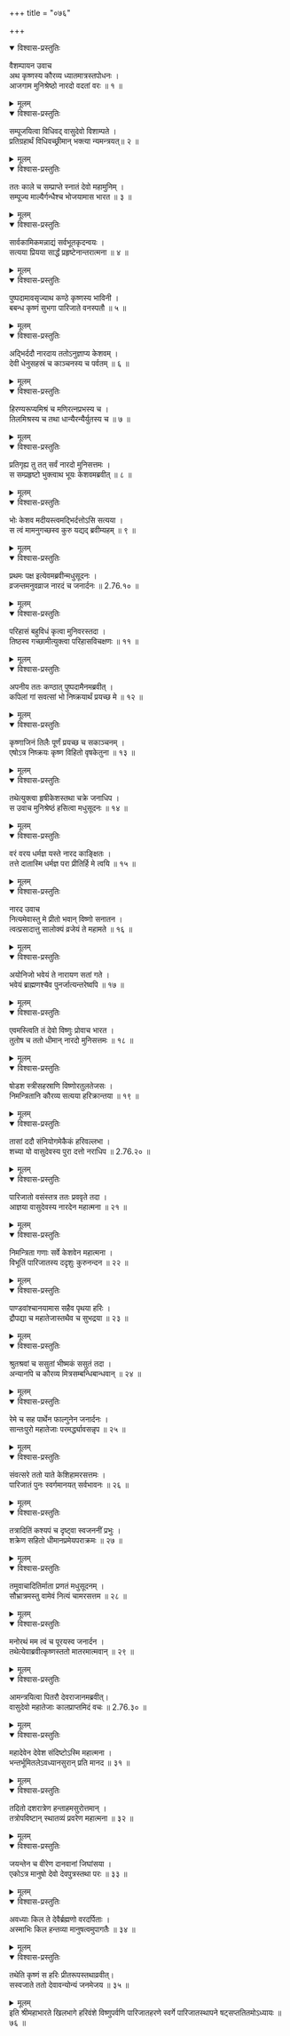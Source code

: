+++
title = "०७६"

+++

<details open><summary>विश्वास-प्रस्तुतिः</summary>

वैशम्पायन उवाच  
अथ कृष्णस्य कौरव्य ध्यातमात्रस्तपोधनः ।  
आजगाम मुनिश्रेष्ठो नारदो वदतां वरः ॥ १ ॥
</details>

<details><summary>मूलम्</summary>

वैशम्पायन उवाच  
अथ कृष्णस्य कौरव्य ध्यातमात्रस्तपोधनः ।  
आजगाम मुनिश्रेष्ठो नारदो वदतां वरः ॥ १ ॥
</details>

<details open><summary>विश्वास-प्रस्तुतिः</summary>

सम्पूजयित्वा विधिवद् वासुदेवो विशाम्पते ।  
प्रतिग्रहार्थं विधिवच्छ्रीमान् भक्त्या न्यमन्त्रयत्॥ २ ॥
</details>

<details><summary>मूलम्</summary>

सम्पूजयित्वा विधिवद् वासुदेवो विशाम्पते ।  
प्रतिग्रहार्थं विधिवच्छ्रीमान् भक्त्या न्यमन्त्रयत्॥ २ ॥
</details>

<details open><summary>विश्वास-प्रस्तुतिः</summary>

ततः काले च सम्प्राप्ते स्नातं देवो महामुनिम् ।  
सम्पूज्य माल्यैर्गन्धैश्च भोजयामास भारत ॥ ३ ॥
</details>

<details><summary>मूलम्</summary>

ततः काले च सम्प्राप्ते स्नातं देवो महामुनिम् ।  
सम्पूज्य माल्यैर्गन्धैश्च भोजयामास भारत ॥ ३ ॥
</details>

<details open><summary>विश्वास-प्रस्तुतिः</summary>

सार्वकामिकमन्नाद्यं सर्वभूतकृदन्वयः ।  
सत्यया प्रियया सार्द्धं प्रहृष्टेनान्तरात्मना ॥ ४ ॥
</details>

<details><summary>मूलम्</summary>

सार्वकामिकमन्नाद्यं सर्वभूतकृदन्वयः ।  
सत्यया प्रियया सार्द्धं प्रहृष्टेनान्तरात्मना ॥ ४ ॥
</details>

<details open><summary>विश्वास-प्रस्तुतिः</summary>

पुष्पदामावसृज्याथ कण्ठे कृष्णस्य भाविनी ।  
बबन्ध कृष्णं सुभगा पारिजाते वनस्पतौ ॥ ५ ॥
</details>

<details><summary>मूलम्</summary>

पुष्पदामावसृज्याथ कण्ठे कृष्णस्य भाविनी ।  
बबन्ध कृष्णं सुभगा पारिजाते वनस्पतौ ॥ ५ ॥
</details>

<details open><summary>विश्वास-प्रस्तुतिः</summary>

अद्भिर्ददौ नारदाय ततोऽनुज्ञाप्य केशवम् ।  
देवी धेनुसहस्रं च काञ्चनस्य च पर्वतम् ॥ ६ ॥
</details>

<details><summary>मूलम्</summary>

अद्भिर्ददौ नारदाय ततोऽनुज्ञाप्य केशवम् ।  
देवी धेनुसहस्रं च काञ्चनस्य च पर्वतम् ॥ ६ ॥
</details>

<details open><summary>विश्वास-प्रस्तुतिः</summary>

हिरण्यरूप्यमिश्रं च मणिरत्नप्रभस्य च ।  
तिलमिश्रस्य च तथा धान्यैरन्यैर्युतस्य च ॥ ७ ॥
</details>

<details><summary>मूलम्</summary>

हिरण्यरूप्यमिश्रं च मणिरत्नप्रभस्य च ।  
तिलमिश्रस्य च तथा धान्यैरन्यैर्युतस्य च ॥ ७ ॥
</details>

<details open><summary>विश्वास-प्रस्तुतिः</summary>

प्रतिगृह्य तु तत् सर्वं नारदो मुनिसत्तमः ।  
स सम्प्रहृष्टो भुक्त्वाथ भूयः केशवमब्रवीत् ॥ ८ ॥
</details>

<details><summary>मूलम्</summary>

प्रतिगृह्य तु तत् सर्वं नारदो मुनिसत्तमः ।  
स सम्प्रहृष्टो भुक्त्वाथ भूयः केशवमब्रवीत् ॥ ८ ॥
</details>

<details open><summary>विश्वास-प्रस्तुतिः</summary>

भोः केशव मदीयस्त्वमद्भिर्दत्तोऽसि सत्यया ।  
स त्वं मामनुगच्छस्व कुरु यद्यद् ब्रवीम्यहम् ॥ ९ ॥
</details>

<details><summary>मूलम्</summary>

भोः केशव मदीयस्त्वमद्भिर्दत्तोऽसि सत्यया ।  
स त्वं मामनुगच्छस्व कुरु यद्यद् ब्रवीम्यहम् ॥ ९ ॥
</details>

<details open><summary>विश्वास-प्रस्तुतिः</summary>

प्रथमः पक्ष इत्येवमब्रवीन्मधुसूदनः ।  
व्रजन्तमनुवव्राज नारदं च जनार्दनः ॥ 2.76.१० ॥
</details>

<details><summary>मूलम्</summary>

प्रथमः पक्ष इत्येवमब्रवीन्मधुसूदनः ।  
व्रजन्तमनुवव्राज नारदं च जनार्दनः ॥ 2.76.१० ॥
</details>

<details open><summary>विश्वास-प्रस्तुतिः</summary>

परिहासं बहुविधं कृत्वा मुनिवरस्तदा ।  
तिष्ठस्व गच्छामीत्युक्त्वा परिहासविचक्षणः ॥ ११ ॥
</details>

<details><summary>मूलम्</summary>

परिहासं बहुविधं कृत्वा मुनिवरस्तदा ।  
तिष्ठस्व गच्छामीत्युक्त्वा परिहासविचक्षणः ॥ ११ ॥
</details>

<details open><summary>विश्वास-प्रस्तुतिः</summary>

अपनीय ततः कण्ठात् पुष्पदामैनमब्रवीत् ।  
कपिलां गां सवत्सां भो निष्क्रयार्थं प्रयच्छ मे ॥ १२ ॥
</details>

<details><summary>मूलम्</summary>

अपनीय ततः कण्ठात् पुष्पदामैनमब्रवीत् ।  
कपिलां गां सवत्सां भो निष्क्रयार्थं प्रयच्छ मे ॥ १२ ॥
</details>

<details open><summary>विश्वास-प्रस्तुतिः</summary>

कृष्णाजिनं तिलैः पूर्णं प्रयच्छ च सकाञ्चनम् ।  
एषोऽत्र निष्क्रयः कृष्ण विहितो वृषकेतुना ॥ १३ ॥
</details>

<details><summary>मूलम्</summary>

कृष्णाजिनं तिलैः पूर्णं प्रयच्छ च सकाञ्चनम् ।  
एषोऽत्र निष्क्रयः कृष्ण विहितो वृषकेतुना ॥ १३ ॥
</details>

<details open><summary>विश्वास-प्रस्तुतिः</summary>

तथेत्युक्त्वा हृषीकेशस्तथा चक्रे जनाधिप ।  
स उवाच मुनिश्रेष्ठं हसित्वा मधुसूदनः ॥ १४ ॥
</details>

<details><summary>मूलम्</summary>

तथेत्युक्त्वा हृषीकेशस्तथा चक्रे जनाधिप ।  
स उवाच मुनिश्रेष्ठं हसित्वा मधुसूदनः ॥ १४ ॥
</details>

<details open><summary>विश्वास-प्रस्तुतिः</summary>

वरं वरय धर्मज्ञ यस्ते नारद काङ्क्षितः ।  
तत्ते दातास्मि धर्मज्ञ परा प्रीतिर्हि मे त्वयि ॥ १५ ॥
</details>

<details><summary>मूलम्</summary>

वरं वरय धर्मज्ञ यस्ते नारद काङ्क्षितः ।  
तत्ते दातास्मि धर्मज्ञ परा प्रीतिर्हि मे त्वयि ॥ १५ ॥
</details>

<details open><summary>विश्वास-प्रस्तुतिः</summary>

नारद उवाच  
नित्यमेवास्तु मे प्रीतो भवान् विष्णो सनातन ।  
त्वत्प्रसादात्तु सालोक्यं व्रजेयं ते महामते ॥ १६ ॥
</details>

<details><summary>मूलम्</summary>

नारद उवाच  
नित्यमेवास्तु मे प्रीतो भवान् विष्णो सनातन ।  
त्वत्प्रसादात्तु सालोक्यं व्रजेयं ते महामते ॥ १६ ॥
</details>

<details open><summary>विश्वास-प्रस्तुतिः</summary>

अयोनिजो भवेयं ते नारायण सतां गते ।  
भवेयं ब्राह्मणश्चैव पुनर्जात्यन्तरेष्वपि ॥ १७ ॥
</details>

<details><summary>मूलम्</summary>

अयोनिजो भवेयं ते नारायण सतां गते ।  
भवेयं ब्राह्मणश्चैव पुनर्जात्यन्तरेष्वपि ॥ १७ ॥
</details>

<details open><summary>विश्वास-प्रस्तुतिः</summary>

एवमस्त्विति तं देवो विष्णुः प्रोवाच भारत ।  
तुतोष च ततो धीमान् नारदो मुनिसत्तमः ॥ १८ ॥
</details>

<details><summary>मूलम्</summary>

एवमस्त्विति तं देवो विष्णुः प्रोवाच भारत ।  
तुतोष च ततो धीमान् नारदो मुनिसत्तमः ॥ १८ ॥
</details>

<details open><summary>विश्वास-प्रस्तुतिः</summary>

षोडश स्त्रीसहस्राणि विष्णोरतुलतेजसः ।  
निमन्त्रितानि कौरव्य सत्यया हरिक्रान्तया ॥ १९ ॥
</details>

<details><summary>मूलम्</summary>

षोडश स्त्रीसहस्राणि विष्णोरतुलतेजसः ।  
निमन्त्रितानि कौरव्य सत्यया हरिक्रान्तया ॥ १९ ॥
</details>

<details open><summary>विश्वास-प्रस्तुतिः</summary>

तासां ददौ संनियोगमेकैकं हरिवल्लभा ।  
शच्या यो वासुदेवस्य पुरा दत्तो नराधिप ॥ 2.76.२० ॥
</details>

<details><summary>मूलम्</summary>

तासां ददौ संनियोगमेकैकं हरिवल्लभा ।  
शच्या यो वासुदेवस्य पुरा दत्तो नराधिप ॥ 2.76.२० ॥
</details>

<details open><summary>विश्वास-प्रस्तुतिः</summary>

पारिजातो वसंस्तत्र ततः प्रववृते तदा ।  
आज्ञया वासुदेवस्य नारदेन महात्मना ॥ २१ ॥
</details>

<details><summary>मूलम्</summary>

पारिजातो वसंस्तत्र ततः प्रववृते तदा ।  
आज्ञया वासुदेवस्य नारदेन महात्मना ॥ २१ ॥
</details>

<details open><summary>विश्वास-प्रस्तुतिः</summary>

निमन्त्रिता गणाः सर्वे केशवेन महात्मना ।  
विभूतिं पारिजातस्य ददृशुः कुरुनन्दन ॥ २२ ॥
</details>

<details><summary>मूलम्</summary>

निमन्त्रिता गणाः सर्वे केशवेन महात्मना ।  
विभूतिं पारिजातस्य ददृशुः कुरुनन्दन ॥ २२ ॥
</details>

<details open><summary>विश्वास-प्रस्तुतिः</summary>

पाण्डवांश्चानयामास सहैव पृथया हरिः ।  
द्रौपद्या च महातेजास्तथैव च सुभद्रया ॥ २३ ॥
</details>

<details><summary>मूलम्</summary>

पाण्डवांश्चानयामास सहैव पृथया हरिः ।  
द्रौपद्या च महातेजास्तथैव च सुभद्रया ॥ २३ ॥
</details>

<details open><summary>विश्वास-प्रस्तुतिः</summary>

श्रुतश्रवां च ससुतां भीष्मकं ससुतं तदा ।  
अन्यानपि च कौरव्य मित्रसम्बन्धिबान्धवान् ॥ २४ ॥
</details>

<details><summary>मूलम्</summary>

श्रुतश्रवां च ससुतां भीष्मकं ससुतं तदा ।  
अन्यानपि च कौरव्य मित्रसम्बन्धिबान्धवान् ॥ २४ ॥
</details>

<details open><summary>विश्वास-प्रस्तुतिः</summary>

रेमे च सह पार्थेन फाल्गुनेन जनार्दनः ।  
सान्तःपुरो महातेजाः परमर्द्ध्यावसन्नृप ॥ २५ ॥
</details>

<details><summary>मूलम्</summary>

रेमे च सह पार्थेन फाल्गुनेन जनार्दनः ।  
सान्तःपुरो महातेजाः परमर्द्ध्यावसन्नृप ॥ २५ ॥
</details>

<details open><summary>विश्वास-प्रस्तुतिः</summary>

संवत्सरे ततो याते केशिहामरसत्तमः ।  
पारिजातं पुनः स्वर्गमानयत् सर्वभावनः ॥ २६ ॥
</details>

<details><summary>मूलम्</summary>

संवत्सरे ततो याते केशिहामरसत्तमः ।  
पारिजातं पुनः स्वर्गमानयत् सर्वभावनः ॥ २६ ॥
</details>

<details open><summary>विश्वास-प्रस्तुतिः</summary>

तत्रादितिं कश्यपं च दृष्ट्वा स्वजननीं प्रभुः ।  
शक्रेण सहितो धीमानप्रमेयपराक्रमः ॥ २७ ॥
</details>

<details><summary>मूलम्</summary>

तत्रादितिं कश्यपं च दृष्ट्वा स्वजननीं प्रभुः ।  
शक्रेण सहितो धीमानप्रमेयपराक्रमः ॥ २७ ॥
</details>

<details open><summary>विश्वास-प्रस्तुतिः</summary>

तमुवाचादितिर्माता प्रणतं मधुसूदनम् ।  
सौभ्रात्रमस्तु वामेवं नित्यं चामरसत्तम ॥ २८ ॥
</details>

<details><summary>मूलम्</summary>

तमुवाचादितिर्माता प्रणतं मधुसूदनम् ।  
सौभ्रात्रमस्तु वामेवं नित्यं चामरसत्तम ॥ २८ ॥
</details>

<details open><summary>विश्वास-प्रस्तुतिः</summary>

मनोरथं मम त्वं च पूरयस्व जनार्दन ।  
तथेत्येवाब्रवीत्कृष्णस्ततो मातरमात्मवान् ॥ २९ ॥
</details>

<details><summary>मूलम्</summary>

मनोरथं मम त्वं च पूरयस्व जनार्दन ।  
तथेत्येवाब्रवीत्कृष्णस्ततो मातरमात्मवान् ॥ २९ ॥
</details>

<details open><summary>विश्वास-प्रस्तुतिः</summary>

आमन्त्रयित्वा पितरौ देवराजानमब्रवीत्।  
वासुदेवो महातेजाः कालप्राप्तमिदं वचः ॥ 2.76.३० ॥
</details>

<details><summary>मूलम्</summary>

आमन्त्रयित्वा पितरौ देवराजानमब्रवीत्।  
वासुदेवो महातेजाः कालप्राप्तमिदं वचः ॥ 2.76.३० ॥
</details>

<details open><summary>विश्वास-प्रस्तुतिः</summary>

महादेवेन देवेश संदिष्टोऽस्मि महात्मना ।  
भन्तर्भूमितलेऽवध्यानसुरान् प्रति मानद ॥ ३१ ॥
</details>

<details><summary>मूलम्</summary>

महादेवेन देवेश संदिष्टोऽस्मि महात्मना ।  
भन्तर्भूमितलेऽवध्यानसुरान् प्रति मानद ॥ ३१ ॥
</details>

<details open><summary>विश्वास-प्रस्तुतिः</summary>

तदितो दशरात्रेण हन्ताहमसुरोत्तमान् ।  
तत्रोपविष्टान् स्थातव्यं प्रवरेण महात्मना ॥ ३२ ॥
</details>

<details><summary>मूलम्</summary>

तदितो दशरात्रेण हन्ताहमसुरोत्तमान् ।  
तत्रोपविष्टान् स्थातव्यं प्रवरेण महात्मना ॥ ३२ ॥
</details>

<details open><summary>विश्वास-प्रस्तुतिः</summary>

जयन्तेन च वीरेण दानवानां जिघांसया ।  
एकोऽत्र मानुषो देवो देवपुत्रस्तथा परः ॥ ३३ ॥
</details>

<details><summary>मूलम्</summary>

जयन्तेन च वीरेण दानवानां जिघांसया ।  
एकोऽत्र मानुषो देवो देवपुत्रस्तथा परः ॥ ३३ ॥
</details>

<details open><summary>विश्वास-प्रस्तुतिः</summary>

अवध्याः किल ते देवैर्ब्रह्मणो वरदर्पिताः ।  
अस्माभिः किल हन्तव्या मानुषत्वमुपागतैः ॥ ३४ ॥
</details>

<details><summary>मूलम्</summary>

अवध्याः किल ते देवैर्ब्रह्मणो वरदर्पिताः ।  
अस्माभिः किल हन्तव्या मानुषत्वमुपागतैः ॥ ३४ ॥
</details>

<details open><summary>विश्वास-प्रस्तुतिः</summary>

तथेति कृष्णं स हरिः प्रीतरूपस्तथाव्रवीत्।  
सस्वजाते ततो देवावन्योन्यं जनमेजय ॥ ३५ ॥
</details>

<details><summary>मूलम्</summary>

तथेति कृष्णं स हरिः प्रीतरूपस्तथाव्रवीत्।  
सस्वजाते ततो देवावन्योन्यं जनमेजय ॥ ३५ ॥
</details>
इति श्रीमहाभारते खिलभागे हरिवंशे विष्णुपर्वणि पारिजातहरणे स्वर्गे पारिजातस्थापने षट्सप्ततितमोऽध्यायः ॥ ७६ ॥